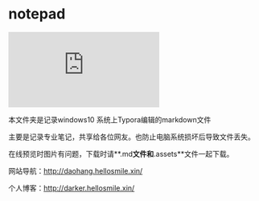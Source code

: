 # notepad

![](http://pan-yz.chaoxing.com/preview/showpreview_498591521903857664.html?v=1596803094000)

本文件夹是记录windows10 系统上Typora编辑的markdown文件

主要是记录专业笔记，共享给各位网友。也防止电脑系统损坏后导致文件丢失。

在线预览时图片有问题，下载时请**.md**文件和**.assets**文件一起下载。

网站导航：http://daohang.hellosmile.xin/

个人博客：http://darker.hellosmile.xin/
